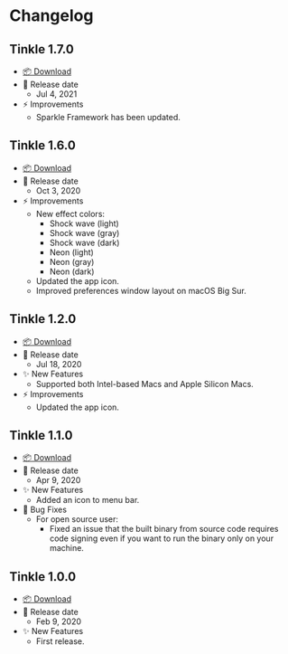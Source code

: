 # Changelog

## Tinkle 1.7.0

-   [📦 Download](https://github.com/pqrs-org/Tinkle/releases/download/v1.7.0/Tinkle-1.7.0.dmg)
-   📅 Release date
    -   Jul 4, 2021
-   ⚡️ Improvements
    -   Sparkle Framework has been updated.

## Tinkle 1.6.0

-   [📦 Download](https://github.com/pqrs-org/Tinkle/releases/download/v1.6.0/Tinkle-1.6.0.dmg)
-   📅 Release date
    -   Oct 3, 2020
-   ⚡️ Improvements
    -   New effect colors:
        -   Shock wave (light)
        -   Shock wave (gray)
        -   Shock wave (dark)
        -   Neon (light)
        -   Neon (gray)
        -   Neon (dark)
    -   Updated the app icon.
    -   Improved preferences window layout on macOS Big Sur.

## Tinkle 1.2.0

-   [📦 Download](https://github.com/pqrs-org/Tinkle/releases/download/v1.2.0/Tinkle-1.2.0.dmg)
-   📅 Release date
    -   Jul 18, 2020
-   ✨ New Features
    -   Supported both Intel-based Macs and Apple Silicon Macs.
-   ⚡️ Improvements
    -   Updated the app icon.

## Tinkle 1.1.0

-   [📦 Download](https://github.com/pqrs-org/Tinkle/releases/download/v1.1.0/Tinkle-1.1.0.dmg)
-   📅 Release date
    -   Apr 9, 2020
-   ✨ New Features
    -   Added an icon to menu bar.
-   🐛 Bug Fixes
    -   For open source user:
        -   Fixed an issue that the built binary from source code requires code signing even if you want to run the binary only on your machine.

## Tinkle 1.0.0

-   [📦 Download](https://github.com/pqrs-org/Tinkle/releases/download/v1.0.0/Tinkle-1.0.0.dmg)
-   📅 Release date
    -   Feb 9, 2020
-   ✨ New Features
    -   First release.
